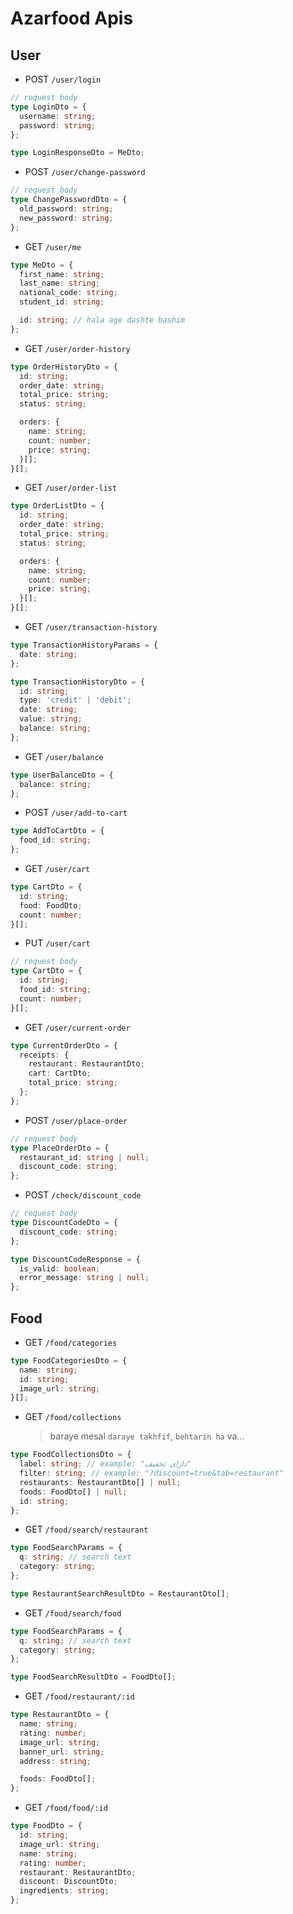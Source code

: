 # Azarfood Apis

## User

- POST `/user/login`

```ts
// request body
type LoginDto = {
  username: string;
  password: string;
};

type LoginResponseDto = MeDto;
```

- POST `/user/change-password`

```ts
// request body
type ChangePasswordDto = {
  old_password: string;
  new_password: string;
};
```

- GET `/user/me`

```ts
type MeDto = {
  first_name: string;
  last_name: string;
  national_code: string;
  student_id: string;

  id: string; // hala age dashte bashim
};
```

- GET `/user/order-history`

```ts
type OrderHistoryDto = {
  id: string;
  order_date: string;
  total_price: string;
  status: string;

  orders: {
    name: string;
    count: number;
    price: string;
  }[];
}[];
```

- GET `/user/order-list`

```ts
type OrderListDto = {
  id: string;
  order_date: string;
  total_price: string;
  status: string;

  orders: {
    name: string;
    count: number;
    price: string;
  }[];
}[];
```

- GET `/user/transaction-history`

```ts
type TransactionHistoryParams = {
  date: string;
};

type TransactionHistoryDto = {
  id: string;
  type: 'credit' | 'debit';
  date: string;
  value: string;
  balance: string;
};
```

- GET `/user/balance`

```ts
type UserBalanceDto = {
  balance: string;
};
```

- POST `/user/add-to-cart`

```ts
type AddToCartDto = {
  food_id: string;
};
```

- GET `/user/cart`

```ts
type CartDto = {
  id: string;
  food: FoodDto;
  count: number;
}[];
```

- PUT `/user/cart`

```ts
// request body
type CartDto = {
  id: string;
  food_id: string;
  count: number;
}[];
```

- GET `/user/current-order`

```ts
type CurrentOrderDto = {
  receipts: {
    restaurant: RestaurantDto;
    cart: CartDto;
    total_price: string;
  };
};
```

- POST `/user/place-order`

```ts
// request body
type PlaceOrderDto = {
  restaurant_id: string | null;
  discount_code: string;
};
```

- POST `/check/discount_code`

```ts
// request body
type DiscountCodeDto = {
  discount_code: string;
};

type DiscountCodeResponse = {
  is_valid: boolean;
  error_message: string | null;
};
```

## Food

- GET `/food/categories`

```ts
type FoodCategoriesDto = {
  name: string;
  id: string;
  image_url: string;
}[];
```

- GET `/food/collections`

  > baraye mesal `daraye takhfif`, `behtarin ha` va...

```ts
type FoodCollectionsDto = {
  label: string; // example: "دارای تخفیف"
  filter: string; // example: "?discount=true&tab=restaurant"
  restaurants: RestaurantDto[] | null;
  foods: FoodDto[] | null;
  id: string;
};
```

- GET `/food/search/restaurant`

```ts
type FoodSearchParams = {
  q: string; // search text
  category: string;
};

type RestaurantSearchResultDto = RestaurantDto[];
```

- GET `/food/search/food`

```ts
type FoodSearchParams = {
  q: string; // search text
  category: string;
};

type FoodSearchResultDto = FoodDto[];
```

- GET `/food/restaurant/:id`

```ts
type RestaurantDto = {
  name: string;
  rating: number;
  image_url: string;
  banner_url: string;
  address: string;

  foods: FoodDto[];
};
```

- GET `/food/food/:id`

```ts
type FoodDto = {
  id: string;
  image_url: string;
  name: string;
  rating: number;
  restaurant: RestaurantDto;
  discount: DiscountDto;
  ingredients: string;
};
```
